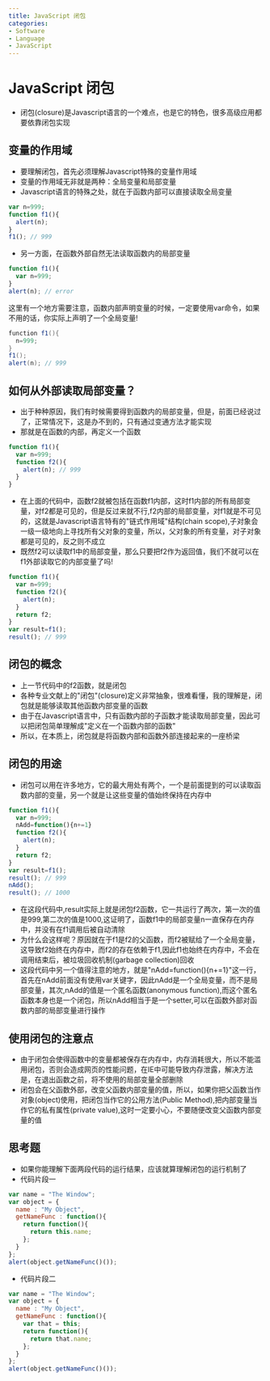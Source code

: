 ```yaml
---
title: JavaScript 闭包
categories:
- Software
- Language
- JavaScript
---
```

# JavaScript 闭包

- 闭包(closure)是Javascript语言的一个难点，也是它的特色，很多高级应用都要依靠闭包实现

## 变量的作用域

- 要理解闭包，首先必须理解Javascript特殊的变量作用域
- 变量的作用域无非就是两种：全局变量和局部变量
- Javascript语言的特殊之处，就在于函数内部可以直接读取全局变量

```js
var n=999;
function f1(){
  alert(n);
}
f1(); // 999
```

- 另一方面，在函数外部自然无法读取函数内的局部变量

```js
function f1(){
  var n=999;
}
alert(n); // error
```

这里有一个地方需要注意，函数内部声明变量的时候，一定要使用var命令，如果不用的话，你实际上声明了一个全局变量!

```java
function f1(){
  n=999;
}
f1();
alert(n); // 999
```

## 如何从外部读取局部变量？

- 出于种种原因，我们有时候需要得到函数内的局部变量，但是，前面已经说过了，正常情况下，这是办不到的，只有通过变通方法才能实现
- 那就是在函数的内部，再定义一个函数

```js
function f1(){
  var n=999;
  function f2(){
    alert(n); // 999
  }
}
```

- 在上面的代码中，函数f2就被包括在函数f1内部，这时f1内部的所有局部变量，对f2都是可见的，但是反过来就不行,f2内部的局部变量，对f1就是不可见的，这就是Javascript语言特有的"链式作用域"结构(chain scope),子对象会一级一级地向上寻找所有父对象的变量，所以，父对象的所有变量，对子对象都是可见的，反之则不成立
- 既然f2可以读取f1中的局部变量，那么只要把f2作为返回值，我们不就可以在f1外部读取它的内部变量了吗!

```js
function f1(){
  var n=999;
  function f2(){
    alert(n);
  }
  return f2;
}
var result=f1();
result(); // 999
```

## 闭包的概念

- 上一节代码中的f2函数，就是闭包
- 各种专业文献上的"闭包"(closure)定义非常抽象，很难看懂，我的理解是，闭包就是能够读取其他函数内部变量的函数
- 由于在Javascript语言中，只有函数内部的子函数才能读取局部变量，因此可以把闭包简单理解成"定义在一个函数内部的函数"
- 所以，在本质上，闭包就是将函数内部和函数外部连接起来的一座桥梁

## 闭包的用途

- 闭包可以用在许多地方，它的最大用处有两个，一个是前面提到的可以读取函数内部的变量，另一个就是让这些变量的值始终保持在内存中

```js
function f1(){
  var n=999;
  nAdd=function(){n+=1}
  function f2(){
    alert(n);
  }
  return f2;
}
var result=f1();
result(); // 999
nAdd();
result(); // 1000
```

- 在这段代码中,result实际上就是闭包f2函数，它一共运行了两次，第一次的值是999,第二次的值是1000,这证明了，函数f1中的局部变量n一直保存在内存中，并没有在f1调用后被自动清除
- 为什么会这样呢？原因就在于f1是f2的父函数，而f2被赋给了一个全局变量，这导致f2始终在内存中，而f2的存在依赖于f1,因此f1也始终在内存中，不会在调用结束后，被垃圾回收机制(garbage collection)回收
- 这段代码中另一个值得注意的地方，就是"nAdd=function(){n+=1}"这一行，首先在nAdd前面没有使用var关键字，因此nAdd是一个全局变量，而不是局部变量，其次,nAdd的值是一个匿名函数(anonymous function),而这个匿名函数本身也是一个闭包，所以nAdd相当于是一个setter,可以在函数外部对函数内部的局部变量进行操作

## 使用闭包的注意点

- 由于闭包会使得函数中的变量都被保存在内存中，内存消耗很大，所以不能滥用闭包，否则会造成网页的性能问题，在IE中可能导致内存泄露，解决方法是，在退出函数之前，将不使用的局部变量全部删除
- 闭包会在父函数外部，改变父函数内部变量的值，所以，如果你把父函数当作对象(object)使用，把闭包当作它的公用方法(Public Method),把内部变量当作它的私有属性(private value),这时一定要小心，不要随便改变父函数内部变量的值

## 思考题

- 如果你能理解下面两段代码的运行结果，应该就算理解闭包的运行机制了
- 代码片段一

```js
var name = "The Window";
var object = {
  name : "My Object",
  getNameFunc : function(){
    return function(){
      return this.name;
    };
  }
};
alert(object.getNameFunc()());
```

- 代码片段二

```js
var name = "The Window";
var object = {
  name : "My Object",
  getNameFunc : function(){
    var that = this;
    return function(){
      return that.name;
    };
  }
};
alert(object.getNameFunc()());
```

